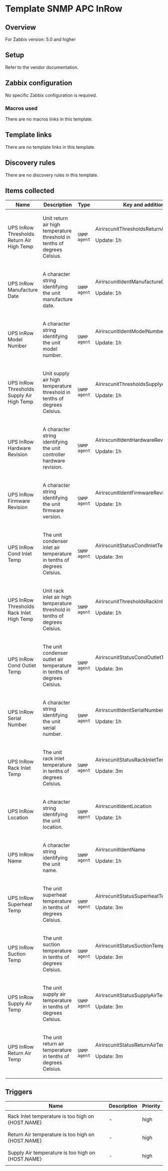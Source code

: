 # Template SNMP APC InRow

## Overview

For Zabbix version: 5.0 and higher

## Setup

Refer to the vendor documentation.

## Zabbix configuration

No specific Zabbix configuration is required.

### Macros used

There are no macros links in this template.

## Template links

There are no template links in this template.

## Discovery rules

There are no discovery rules in this template.

## Items collected

|Name|Description|Type|Key and additional info|
|----|-----------|----|----|
|UPS InRow Thresholds Return Air High Temp|<p>Unit return air high temperature threshold in tenths of degrees Celsius.</p>|`SNMP agent`|AirirscunitThresholdsReturnAirHighTempMetric<p>Update: 1h</p>|
|UPS InRow Manufacture Date|<p>A character string identifying the unit manufacture date.</p>|`SNMP agent`|AirirscunitIdentManufactureDate<p>Update: 1h</p>|
|UPS InRow Model Number|<p>A character string identifying the unit model number.</p>|`SNMP agent`|AirirscunitIdentModelNumber<p>Update: 1h</p>|
|UPS InRow Thresholds Supply Air High Temp|<p>Unit supply air high temperature threshold in tenths of degrees Celsius.</p>|`SNMP agent`|AirirscunitThresholdsSupplyAirHighTempMetric<p>Update: 1h</p>|
|UPS InRow Hardware Revision|<p>A character string identifying the unit controller hardware revision.</p>|`SNMP agent`|AirirscunitIdentHardwareRevision<p>Update: 1h</p>|
|UPS InRow Firmware Revision|<p>A character string identifying the unit firmware version.</p>|`SNMP agent`|AirirscunitIdentFirmwareRevision<p>Update: 1h</p>|
|UPS InRow Cond Inlet Temp|<p>The unit condenser inlet air temperature in tenths of degrees Celsius.</p>|`SNMP agent`|AirirscunitStatusCondInletTempMetric<p>Update: 3m</p>|
|UPS InRow Thresholds Rack Inlet High Temp|<p>Unit rack inlet air high temperature threshold in tenths of degrees Celsius.</p>|`SNMP agent`|AirirscunitThresholdsRackInletHighTempMetric<p>Update: 1h</p>|
|UPS InRow Cond Outlet Temp|<p>The unit condenser outlet air temperature in tenths of degrees Celsius.</p>|`SNMP agent`|AirirscunitStatusCondOutletTempMetric<p>Update: 3m</p>|
|UPS InRow Serial Number|<p>A character string identifying the unit serial number.</p>|`SNMP agent`|AirirscunitIdentSerialNumber<p>Update: 1h</p>|
|UPS InRow Rack Inlet Temp|<p>The unit rack inlet temperature in tenths of degrees Celsius.</p>|`SNMP agent`|AirirscunitStatusRackInletTemp<p>Update: 3m</p>|
|UPS InRow Location|<p>A character string identifying the unit location.</p>|`SNMP agent`|AirirscunitIdentLocation<p>Update: 1h</p>|
|UPS InRow Name|<p>A character string identifying the unit name.</p>|`SNMP agent`|AirirscunitIdentName<p>Update: 1h</p>|
|UPS InRow Superheat Temp|<p>The unit superheat temperature in tenths of degrees Celsius.</p>|`SNMP agent`|AirirscunitStatusSuperheatTempMetric<p>Update: 3m</p>|
|UPS InRow Suction Temp|<p>The unit suction temperature in tenths of degrees Celsius.</p>|`SNMP agent`|AirirscunitStatusSuctionTempMetric<p>Update: 3m</p>|
|UPS InRow Supply Air Temp|<p>The unit supply air temperature in tenths of degrees Celsius.</p>|`SNMP agent`|AirirscunitStatusSupplyAirTempMetric<p>Update: 3m</p>|
|UPS InRow Return Air Temp|<p>The unit return air temperature in tenths of degrees Celsius.</p>|`SNMP agent`|AirirscunitStatusReturnAirTempMetric<p>Update: 3m</p>|
## Triggers

|Name|Description|Priority|
|----|-----------|----|
|Rack Inlet temperature is too high on {HOST.NAME}|<p>-</p>|high|
|Return Air temperature is too high on {HOST.NAME}|<p>-</p>|high|
|Supply Air temperature is too high on {HOST.NAME}|<p>-</p>|high|
